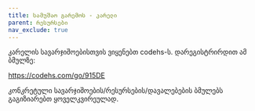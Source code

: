 ```yaml
---
title: სამუშაო გარემოს - კარელი
parent: რესურსები
nav_exclude: true
--- 
```



კარელის სავარჯიშოებისთვის ვიყენებთ codehs-ს. დარეგისტრირდით ამ ბმულზე:

<https://codehs.com/go/915DE>

კონკრეტული სავარჯიშოების/რესურსების/დავალებების ბმულებს გაგიზიარებთ ყოველკვირეულად.